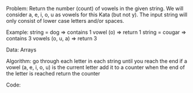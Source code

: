 Problem:
Return the number (count) of vowels in the given string.
We will consider a, e, i, o, u as vowels for this Kata (but not y).
The input string will only consist of lower case letters and/or spaces.

Example:
string = dog => contains 1 vowel (o) => return 1
string = cougar => contains 3 vowels (o, u, a) => return 3

Data:
Arrays

Algorithm:
go through each letter in each string until you reach the end
if a vowel (a, e, i, o, u) is the current letter add it to a counter
when the end of the letter is reached return the counter

Code:
